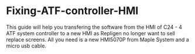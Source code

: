 # Fixing-ATF-controller-HMI
This guide will help you transfering the software from the HMI of C24 - 4 ATF system controller to a new HMI as Repligen no longer want to sell replace screens. All you need is a new HMI5070P from Maple System and a micro usb cable. 

